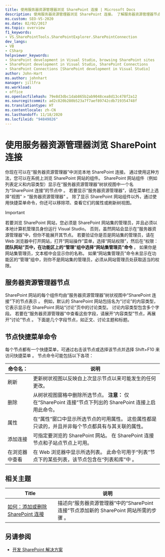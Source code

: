 ```yaml
---
title: 使用服务器资源管理器浏览 SharePoint 连接 | Microsoft Docs
description: 使用服务器资源管理器浏览 SharePoint 连接。 了解服务器资源管理器节点和节点快捷菜单命令。
ms.custom: SEO-VS-2020
ms.date: 02/02/2017
ms.topic: overview
f1_keywords:
- VS.SharePointTools.SharePointExplorer.SharePointConnection
dev_langs:
- VB
- CSharp
helpviewer_keywords:
- SharePoint development in Visual Studio, browsing SharePoint sites
- SharePoint development in Visual Studio, SharePoint Connections
- SharePoint Connections [SharePoint development in Visual Studio]
author: John-Hart
ms.author: johnhart
manager: jillfra
ms.workload:
- office
ms.openlocfilehash: 79e8d3dbc1dab865b2ab9048cea8d13c478f2a12
ms.sourcegitcommit: ad2c820b280b523a7f7aef89742cdb719354748f
ms.translationtype: HT
ms.contentlocale: zh-CN
ms.lasthandoff: 11/18/2020
ms.locfileid: "94849826"
---
```

# <a name="browse-sharepoint-connections-by-using-server-explorer"></a>使用服务器资源管理器浏览 SharePoint 连接
  你现在可以在“服务器资源管理器”中浏览本地 SharePoint 连接。 通过使用这种方法，您可以在系统上浏览 SharePoint 网站的组件。 SharePoint 网站组件（例如列表定义和内容类型）显示在“服务器资源管理器”树状视图中一个名为“SharePoint 连接”的节点中 。 若要显示“服务器资源管理器”，请在菜单栏上选择“视图” > “服务器资源管理器”  。 除了显示 SharePoint 网站组件以外，通过使用快捷菜单命令，你还可以移除项、查看它们的属性或刷新树视图。

> [!IMPORTANT]
> 若要浏览 SharePoint 网站，您必须是 SharePoint 网站集的管理员，并且必须以本地计算机管理员身份运行 Visual Studio。 否则，虽然网站会显示在“服务器资源管理器”中，但你不能展开其节点。 若要验证你是否是网站集的管理员，请在 Web 浏览器中打开网站，打开“网站操作”菜单，选择“网站权限”，然后在“权限：  **团队网站”页中，在功能区上的“管理”组中选择“网站集管理员”命令**  。 如果你是网站集管理员，文本框中会显示你的名称。 如果“网站集管理员”命令未显示在功能区的“管理”组中，则你不是网站集的管理员，必须从网站管理员处获取适当的权限。

## <a name="server-explorer-nodes"></a>服务器资源管理器节点
 SharePoint 网站的每个组件均由“服务器资源管理器”树状视图中“SharePoint 连接”下的节点表示 。 例如，默认的 SharePoint 网站包括名为“讨论”的内容类型，它表示显示在 SharePoint 网站“讨论”页中的讨论类型。 讨论内容类型包含多个字段。 若要在“服务器资源管理器”中查看这些字段，请展开“内容类型”节点，再展开“讨论”节点  。 下面是几个字段节点，如正文、讨论主题和标题。

## <a name="node-shortcut-menu-commands"></a>节点快捷菜单命令
 每个节点都有一个快捷菜单，可通过右击该节点或选择该节点并选择 Shift+F10 来访问快捷菜单 。 节点命令可能包括以下各项：

|命令名：|说明|
|------------------|-----------------|
|刷新|更新树状视图以反映自上次显示节点以来可能发生的任何更改。|
|删除|从树状视图窗格中删除所选节点。 **注意：** 仅在“SharePoint 连接”节点下列出的 SharePoint 连接上启用此命令。|
|属性|在“属性”窗口中显示所选节点的可用属性。 这些属性都是只读的，并且并非每个节点都具有与其关联的属性。|
|添加连接|可指定要浏览的 SharePoint 网站。 在 SharePoint 连接节点和子站点节点上可用。|
|在浏览器中查看|在 Web 浏览器中显示所选列表。 此命令可用于“列表”节点下的某些列表，该节点包含在“列表和库”中 。|

## <a name="related-topics"></a>相关主题

|Title|说明|
|-----------|-----------------|
|[如何：添加或删除 SharePoint 连接](../sharepoint/how-to-add-or-remove-sharepoint-connections.md)|描述向“服务器资源管理器”中的“SharePoint 连接”节点添加新的 SharePoint 网站所需的步骤 。|

## <a name="see-also"></a>另请参阅
- [开发 SharePoint 解决方案](../sharepoint/developing-sharepoint-solutions.md)
